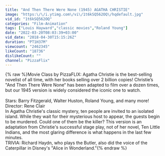 ```yaml
---
title: "And Then There Were None (1945) AGATHA CHRISTIE"
image: "https:\/\/i.ytimg.com\/vi\/1t6kSQ562OQ\/hqdefault.jpg"
vid_id: "1t6kSQ562OQ"
categories: "Film-Animation"
tags: ["Louis Hayward","classic movies","Roland Young"]
date: "2022-03-20T08:03:39+03:00"
vid_date: "2018-04-30T15:15:26Z"
duration: "PT1H37M"
viewcount: "2462345"
likeCount: "18736"
dislikeCount: ""
channel: "PizzaFlix"
---
```

{% raw %}Movie Class by PizzaFLIX: Agatha Christie is the best-selling novelist of all time, with her books selling over 2 billion copies! Christie’s &quot;And Then There Were None“ has been adapted to film over a dozen times, but our 1945 version is widely considered the iconic one to watch.<br /><br />Stars: Barry Fitzgerald, Walter Huston, Roland Young, and many more!<br />Director: Rene Clair<br />In Agatha Christie's classic mystery, ten people are invited to an isolated island. While they wait for their mysterious host to appear, the guests begin to be murdered. Could one of them be the killer? This version is an adaptation from Christie's successful stage play, not of her novel, Ten Little Indians, and the most glaring difference is what happens in the last few minutes.<br />TRIVIA: Richard Haydn, who plays the Butler, also did the voice of the Caterpillar in Disney's &quot;Alice in Wonderland.&quot;{% endraw %}
